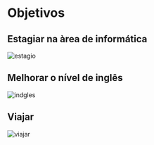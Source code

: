 # **Objetivos** 

## **Estagiar na àrea de informática**
![estagio](https://i.pinimg.com/736x/40/30/5d/40305d05603bd0c4e2809c01bfd30997.jpg)

## **Melhorar o nível de inglês**
![indgles](https://i.pinimg.com/736x/2a/3e/fc/2a3efcbd35f0344b6f9aa86340b8a0fd.jpg)

## **Viajar**
![viajar](https://i.pinimg.com/736x/a8/7f/bc/a87fbc6474f8cdb53d221957342dda95.jpg)

